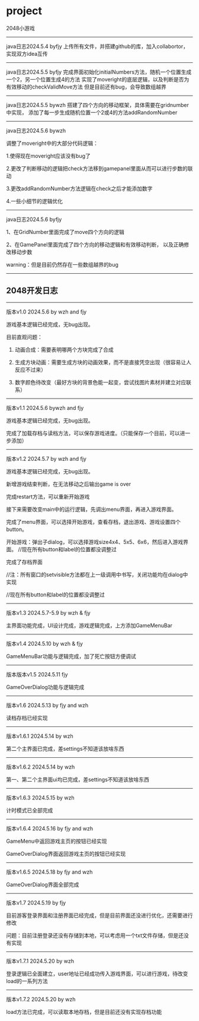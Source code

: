 # project
2048小游戏
******
java日志2024.5.4 byfjy
上传所有文件，并搭建github的库，加入collabortor，实现双方idea互传
******
java日志2024.5.5 byfjy
完成界面初始化initialNumbers方法，随机一个位置生成一个2，另一个位置生成4的方法
实现了moveright的底层逻辑，以及判断是否为有效移动的checkValidMove方法
但是目前还有bug，会导致数组越界
******
java日志2024.5.5 bywzh
搭建了四个方向的移动框架，具体需要在gridnumber中实现，
添加了每一步生成随机位置一个2或4的方法addRandomNumber
******
java日志2024.5.6 bywzh

调整了moveright中的大部分代码逻辑：

1.使得现在moveright应该没有bug了

2.更改了判断移动的逻辑把check方法移到gamepanel里面从而可以进行步数的联动

3.更改addRandomNumber方法逻辑在check之后才能添加数字

4.一些小细节的逻辑优化
******
java日志2024.5.6 byfjy

1、在GridNumber里面完成了move四个方向的逻辑

2、在GamePanel里面完成了四个方向的移动逻辑和有效移动判断， 以及正确修改移动步数

warning：但是目前仍然存在一些数组越界的bug
******
## 2048开发日志
******
版本v1.0 2024.5.6 by wzh and fjy

游戏基本逻辑已经完成，无bug出现。

目前直观问题：

1. 动画合成：需要表明哪两个方块完成了合成

2. 生成方块动画：需要生成方块的动画效果，而不是直接凭空出现（很容易让人反应不过来）

3. 数字颜色待改变（最好方块的背景色能一起变，尝试找图片素材并建立对应联系）
******
版本v1.1 2024.5.6 bywzh and fjy

游戏基本逻辑已经完成，无bug出现。

完成了加载存档与读档方法，可以保存游戏进度。（只能保存一个目前，可以进一步添加）

******
版本v1.2 2024.5.7 by wzh and fjy

游戏基本逻辑已经完成，无bug出现。

新增游戏结束判断，在无法移动之后输出game is over

完成restart方法，可以重新开始游戏

接下来需要改变main中的运行逻辑，先调出menu界面，再进入游戏界面。

完成了menu界面，可以选择开始游戏，查看存档，退出游戏、游戏设置四个button。

开始游戏：弹出子dialog，可以选择游戏size4x4、5x5、6x6，然后进入游戏界面。
//现在所有button和label的位置都没调整过

完成了存档界面

//注：所有窗口的setvisible方法都在上一级调用中书写，关闭功能均在dialog中实现

//现在所有button和label的位置都没调整过
******
版本v1.3 2024.5.7-5.9 by wzh & fjy

主界面功能完成，UI设计完成，游戏逻辑完成，上方添加GameMenuBar

****** 
版本v1.4 2024.5.10 by wzh & fjy

GameMenuBar功能与逻辑完成，加了死亡按钮方便调试

*****
版本版本v1.5 2024.5.11 fjy

GameOverDialog功能与逻辑完成
*****
版本v1.6 2024.5.13 by fjy and wzh

读档存档已经实现
*****
版本v1.6.1 2024.5.14 by wzh

第二个主界面已完成，差settings不知道该放啥东西

*****
版本v1.6.2 2024.5.14 by wzh

第一、第二个主界面ui均已完成，差settings不知道该放啥东西
*****
版本v1.6.3 2024.5.15 by wzh

计时模式已全部完成

*****
版本v1.6.4 2024.5.16 by fjy and wzh

GameMenu中返回游戏主页的按钮已经实现

GameOverDialog界面返回游戏主页的按钮已经实现
*****
版本v1.6.5 2024.5.18 by fjy and wzh

GameOverDialog界面全部完成

*****
版本v1.7 2024.5.19 by fjy

目前游客登录界面和注册界面已经完成，但是目前界面还没进行优化，还需要进行修改

问题：目前注册登录还没有存储到本地，可以考虑用一个txt文件存储，但是还没有实现

*****
版本v1.7.1 2024.5.20 by wzh

登录逻辑已全面建立，user地址已经成功传入游戏界面，可以进行游戏，待改变load的一系列方法

*****
版本v1.7.2 2024.5.20 by wzh

load方法已完成，可以读取本地存档，但是目前还没有实现存档功能












